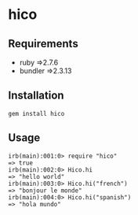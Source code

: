 # hico

## Requirements

- ruby =>2.7.6
- bundler =>2.3.13

## Installation

`gem install hico`

## Usage

```{ruby}
irb(main):001:0> require "hico"
=> true
irb(main):002:0> Hico.hi
=> "hello world"
irb(main):003:0> Hico.hi("french")
=> "bonjour le monde"
irb(main):004:0> Hico.hi("spanish")
=> "hola mundo"
```
